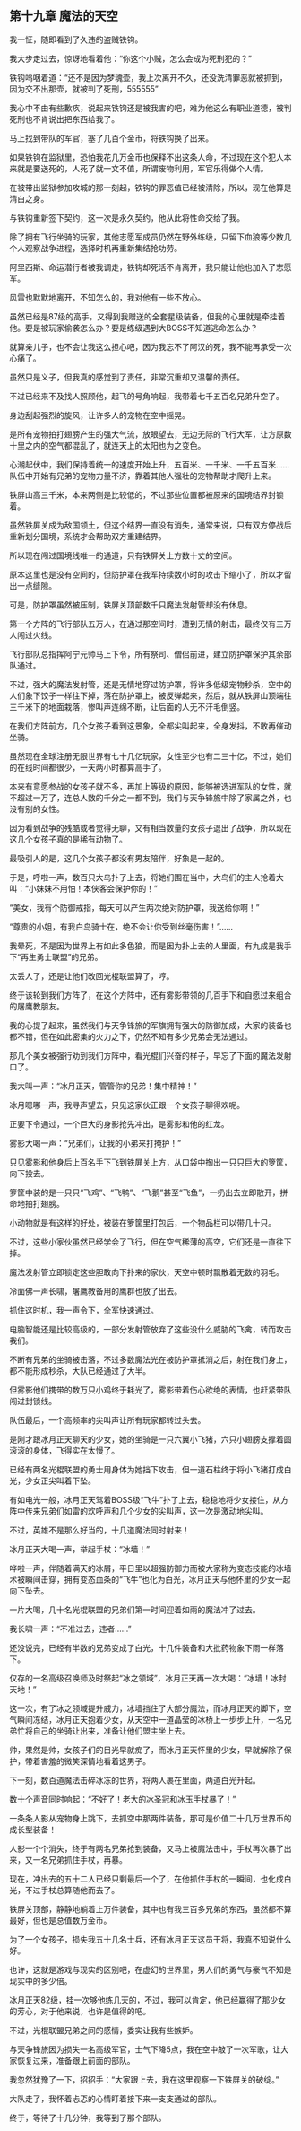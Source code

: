 ## 第十九章 魔法的天空

我一怔，随即看到了久违的盗贼铁钩。

我大步走过去，惊讶地看着他：“你这个小贼，怎么会成为死刑犯的？”

铁钩呜咽着道：“还不是因为梦魂壶，我上次离开不久，还没洗清罪恶就被抓到，因为交不出那壶，就被判了死刑，555555”

我心中不由有些歉疚，说起来铁钩还是被我害的吧，难为他这么有职业道德，被判死刑也不肯说出把东西给我了。

马上找到带队的军官，塞了几百个金币，将铁钩换了出来。

如果铁钩在监狱里，恐怕我花几万金币也保释不出这条人命，不过现在这个犯人本来就是要送死的，人死了就一文不值，所谓废物利用，军官乐得做个人情。

在被带出监狱参加攻城的那一刻起，铁钩的罪恶值已经被清除，所以，现在他算是清白之身。

与铁钩重新签下契约，这一次是永久契约，他从此将性命交给了我。

除了拥有飞行坐骑的玩家，其他志愿军成员仍然在野外练级，只留下血狼等少数几个人观察战争进程，选择时机再重新集结抢功劳。

阿里西斯、命运潜行者被我调走，铁钩却死活不肯离开，我只能让他也加入了志愿军。

风雷也默默地离开，不知怎么的，我对他有一些不放心。

虽然已经是87级的高手，又得到我赠送的全套星级装备，但我的心里就是牵挂着他。要是被玩家偷袭怎么办？要是练级遇到大BOSS不知道逃命怎么办？

就算亲儿子，也不会让我这么担心吧，因为我忘不了阿汉的死，我不能再承受一次心痛了。

虽然只是义子，但我真的感觉到了责任，非常沉重却又温馨的责任。

不过已经来不及找人照顾他，起飞的号角响起，我带着七千五百名兄弟升空了。

身边刮起强烈的旋风，让许多人的宠物在空中摇晃。

是所有宠物拍打翅膀产生的强大气流，放眼望去，无边无际的飞行大军，让方原数十里之内的空气都混乱了，就连天上的太阳也为之变色。

心潮起伏中，我们保持着统一的速度开始上升，五百米、一千米、一千五百米……队伍中开始有兄弟的宠物力量不济，靠着其他人强壮的宠物帮助才爬升上来。

铁屏山高三千米，本来两侧是比较低的，不过那些位置都被原来的国境结界封锁着。

虽然铁屏关成为敌国领土，但这个结界一直没有消失，通常来说，只有双方停战后重新划分国境，系统才会帮助双方重建结界。

所以现在闯过国境线唯一的通道，只有铁屏关上方数十丈的空间。

原本这里也是没有空间的，但防护罩在我军持续数小时的攻击下缩小了，所以才留出一点缝隙。

可是，防护罩虽然被压制，铁屏关顶部数千只魔法发射管却没有休息。

第一个方阵的飞行部队五万人，在通过那空间时，遭到无情的射击，最终仅有三万人闯过火线。

飞行部队总指挥阿宁元帅马上下令，所有祭司、僧侣前进，建立防护罩保护其余部队通过。

不过，强大的魔法发射管，还是无情地穿过防护罩，将许多低级宠物秒杀，空中的人们象下饺子一样往下掉，落在防护罩上，被反弹起来，然后，就从铁屏山顶端往三千米下的地面栽落，惨叫声连绵不断，让后面的人无不汗毛倒竖。

在我们方阵前方，几个女孩子看到这景象，全都尖叫起来，全身发抖，不敢再催动坐骑。

虽然现在全球注册无限世界有七十几亿玩家，女性至少也有二三十亿，不过，她们的在线时间都很少，一天两小时都算高手了。

本来有意愿参战的女孩子就不多，再加上等级的原因，能够被选进军队的女性，就不超过一万了，连总人数的千分之一都不到，我们与天争锋旅中除了家属之外，也没有别的女性。

因为看到战争的残酷或者觉得无聊，又有相当数量的女孩子退出了战争，所以现在这几个女孩子真的是稀有动物了。

最吸引人的是，这几个女孩子都没有男友陪伴，好象是一起的。

于是，呼啦一声，数百只大鸟扑了上去，将她们围在当中，大鸟们的主人抢着大叫：“小妹妹不用怕！本侠客会保护你的！”

“美女，我有个防御戒指，每天可以产生两次绝对防护罩，我送给你啊！”

“尊贵的小姐，有我白鸟骑士在，绝不会让你受到丝毫伤害！”……

我晕死，不是因为世界上有如此多色狼，而是因为扑上去的人里面，有九成是我手下“再生勇士联盟”的兄弟。

太丢人了，还是让他们改回光棍联盟算了，哼。

终于该轮到我们方阵了，在这个方阵中，还有雾影带领的几百手下和自愿过来组合的屠鹰教朋友。

我的心提了起来，虽然我们与天争锋旅的军旗拥有强大的防御加成，大家的装备也都不错，但在如此密集的火力之下，仍然不知有多少兄弟会无法通过。

那几个美女被强行劝到我们方阵中，看光棍们兴奋的样子，早忘了下面的魔法发射口了。

我大叫一声：“冰月正天，管管你的兄弟！集中精神！”

冰月嗯哪一声，我寻声望去，只见这家伙正跟一个女孩子聊得欢呢。

正要下令通过，一个巨大的身影抢先冲出，是雾影和他的红龙。

雾影大喝一声：“兄弟们，让我的小弟来打掩护！”

只见雾影和他身后上百名手下飞到铁屏关上方，从口袋中掏出一只只巨大的箩筐，向下投去。

箩筐中装的是一只只“飞鸡”、“飞鸭”、“飞鹅”甚至“飞鱼”，一扔出去立即散开，拼命地拍打翅膀。

小动物就是有这样的好处，被装在箩筐里打包后，一个物品栏可以带几十只。

不过，这些小家伙虽然已经学会了飞行，但在空气稀薄的高空，它们还是一直往下掉。

魔法发射管立即锁定这些胆敢向下扑来的家伙，天空中顿时飘散着无数的羽毛。

冷面佛一声长啸，屠鹰教备用的鹰群也放了出去。

抓住这时机，我一声令下，全军快速通过。

电脑智能还是比较高级的，一部分发射管放弃了这些没什么威胁的飞禽，转而攻击我们。

不断有兄弟的坐骑被击落，不过多数魔法光在被防护罩抵消之后，射在我们身上，都不能形成秒杀，大队已经通过了大半。

但雾影他们携带的数万只小鸡终于耗光了，雾影带着伤心欲绝的表情，也赶紧带队闯过封锁线。

队伍最后，一个高频率的尖叫声让所有玩家都转过头去。

是刚才跟冰月正天聊天的少女，她的坐骑是一只六翼小飞猪，六只小翅膀支撑着圆滚滚的身体，飞得实在太慢了。

已经有两名光棍联盟的勇士用身体为她挡下攻击，但一道石柱终于将小飞猪打成白光，少女正尖叫着下坠。

有如电光一般，冰月正天驾着BOSS级“飞牛”扑了上去，稳稳地将少女接住，从方阵中传来兄弟们如雷的欢呼声和几个少女的尖叫声，这一次是激动地尖叫。

不过，英雄不是那么好当的，十几道魔法同时射来！

冰月正天大喝一声，举起手杖：“冰墙！”

哗啦一声，伴随着满天的冰屑，平日里以超强防御力而被大家称为变态技能的冰墙术被瞬间击穿，拥有变态血条的“飞牛”也化为白光，冰月正天与他怀里的少女一起向下坠去。

一片大喝，几十名光棍联盟的兄弟们第一时间迎着如雨的魔法冲了过去。

我长啸一声：“不准过去，违者……”

还没说完，已经有半数的兄弟变成了白光，十几件装备和大批药物象下雨一样落下。

仅存的一名高级召唤师及时祭起“冰之领域”，冰月正天再一次大喝：“冰墙！冰封天地！”

这一次，有了冰之领域提升威力，冰墙挡住了大部分魔法，而冰月正天的脚下，空气瞬间冻结，冰月正天抱着少女，从天空中一道晶莹的冰桥上一步步上升，一名兄弟忙将自己的坐骑让出来，准备让他们盟主坐上去。

帅，果然是帅，女孩子们的目光早就痴了，而冰月正天怀里的少女，早就解除了保护，带着害羞的微笑深情地看着这男子。

下一刻，数百道魔法击碎冰冻的世界，将两人裹在里面，两道白光升起。

数十个声音同时响起：“不好了！老大的冰圣冠和冰玉手杖暴了！”

一条条人影从宠物身上跳下，去抓空中那两件装备，那可是价值二十几万世界币的成长型装备！

人影一个个消失，终于有两名兄弟抢到装备，又马上被魔法击中，手杖再次暴了出来，又一名兄弟抓住手杖，再暴。

现在，冲出去的五十二人已经只剩最后一个了，在他抓住手杖的一瞬间，也化成白光，不过手杖总算随他而去了。

铁屏关顶部，静静地躺着上万件装备，其中也有我三百多兄弟的东西，虽然都不算最好，但也是总值数万金币。

为了一个女孩子，损失我五十几名士兵，还有冰月正天这员干将，我真不知说什么好。

也许，这就是游戏与现实的区别吧，在虚幻的世界里，男人们的勇气与豪气不知是现实中的多少倍。

冰月正天82级，挂一次够他练几天的，不过，我可以肯定，他已经赢得了那少女的芳心，对于他来说，也许是值得的吧。

不过，光棍联盟兄弟之间的感情，委实让我有些嫉妒。

与天争锋旅因为损失一名高级军官，士气下降5点，我在空中敲了一次军歌，让大家恢复过来，准备跟上前面的部队。

我忽然犹豫了一下，招招手：“大家跟上去，我在这里观察一下铁屏关的破绽。”

大队走了，我怀着忐忑的心情盯着接下来一支支通过的部队。

终于，等待了十几分钟，我等到了那个部队。

